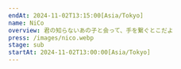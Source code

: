 ```yaml
---
endAt: 2024-11-02T13:15:00[Asia/Tokyo]
name: NiCo
overview: 君の知らないあの子と会って、手を繋ぐとこだよ
press: /images/nico.webp
stage: sub
startAt: 2024-11-02T13:00:00[Asia/Tokyo]
---
```

